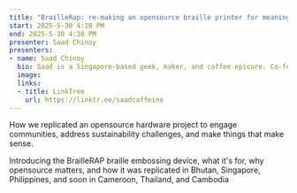 ```yaml
---
title: "BrailleRap: re-making an opensource braille printer for meaningful engagement"
start: 2025-5-30 4:10 PM
end: 2025-5-30 4:30 PM
presenter: Saad Chinoy
presenters:
- name: Saad Chinoy
  bio: Saad is a Singapore-based geek, maker, and coffee epicure. Co-founder of SpudnikLab, a startup that works to address the digital divide through digital skills education and low-cost technologies. He initiated EdibleMakerspace that brings together art and citizenScience through food and fermentation. Saad also initiated SalvageGarden, a non-profit makerspace for assistive technology. Saad serves on the advisory boards of the Global Innovation Gathering and r0g_agency for open culture and critical transformation.
  image: 
  links:
  - title: LinkTree
    url: https://linktr.ee/saadcaffeine
---
```


How we replicated an opensource hardware project to engage communities, address sustainability challenges, and make things that make sense.

Introducing the BrailleRAP braille embossing device, what it's for, why opensource matters, and how it was replicated in Bhutan, Singapore, Philippines, and soon in Cameroon, Thailand, and Cambodia
